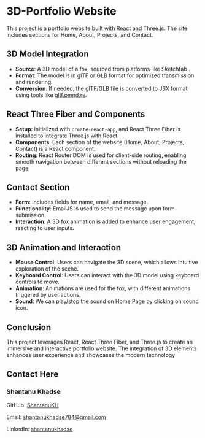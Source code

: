 # 3D-Portfolio Website

This project is a portfolio website built with React and Three.js. The site includes sections for Home, About, Projects, and Contact.

## 3D Model Integration

- **Source**: A 3D model of a fox, sourced from platforms like Sketchfab .
- **Format**: The model is in glTF or GLB format for optimized transmission and rendering.
- **Conversion**: If needed, the glTF/GLB file is converted to JSX format using tools like [gltf.pmnd.rs](https://gltf.pmnd.rs/).

## React Three Fiber and Components

- **Setup**: Initialized with `create-react-app`, and React Three Fiber is installed to integrate Three.js with React.
- **Components**: Each section of the website (Home, About, Projects, Contact) is a React component.
- **Routing**: React Router DOM is used for client-side routing, enabling smooth navigation between different sections without reloading the page.


## Contact Section

- **Form**: Includes fields for name, email, and message.
- **Functionality**: EmailJS is used to send the message upon form submission.
- **Interaction**: A 3D fox animation is added to enhance user engagement, reacting to user inputs.

## 3D Animation and Interaction

- **Mouse Control**: Users can navigate the 3D scene, which allows intuitive exploration of the scene.
- **Keyboard Control**: Users can interact with the 3D model using keyboard controls to move.
- **Animation**: Animations are used for the fox, with different animations triggered by user actions.
- **Sound**: We can play/stop the sound on Home Page by clicking on sound icon.

## Conclusion

This project leverages React, React Three Fiber, and Three.js to create an immersive and interactive portfolio website. The integration of 3D elements enhances user experience and showcases the modern technology


## Contact Here


   ### Shantanu Khadse
  
  GitHub: [ShantanuKH](https://github.com/ShantanuKH)
  
  Email: shantanukhadse784@gmail.com  
  
  LinkedIn: [shantanukhadse](https://www.linkedin.com/in/shantanu-khadse-a62585230/)
  


